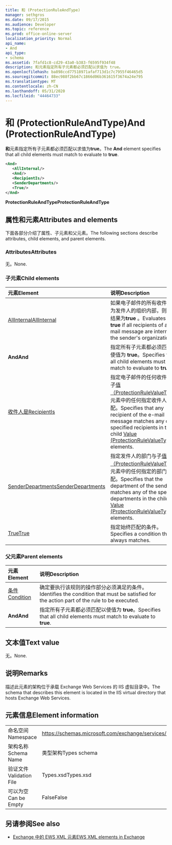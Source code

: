 ```yaml
---
title: 和 (ProtectionRuleAndType)
manager: sethgros
ms.date: 09/17/2015
ms.audience: Developer
ms.topic: reference
ms.prod: office-online-server
localization_priority: Normal
api_name:
- And
api_type:
- schema
ms.assetid: 7fafd1c8-cd29-43a0-b383-f6595f934f48
description: 和元素指定所有子元素都必须匹配以求值为 true。
ms.openlocfilehash: ba898ccd77518971afaf713d1c7c7955f46465d5
ms.sourcegitcommit: 88ec988f2bb67c1866d06b361615f3674a24e795
ms.translationtype: MT
ms.contentlocale: zh-CN
ms.lasthandoff: 05/31/2020
ms.locfileid: "44464733"
---
```

# <a name="and-protectionruleandtype"></a><span data-ttu-id="3b69e-103">和 (ProtectionRuleAndType)</span><span class="sxs-lookup"><span data-stu-id="3b69e-103">And (ProtectionRuleAndType)</span></span>

<span data-ttu-id="3b69e-104">**和**元素指定所有子元素都必须匹配以求值为**true**。</span><span class="sxs-lookup"><span data-stu-id="3b69e-104">The **And** element specifies that all child elements must match to evaluate to **true**.</span></span>
  
```xml
<And>
   <AllInternal/>
   <And/>
   <RecipientIs/>
   <SenderDepartments/>
   <True/>
</And>
```

 <span data-ttu-id="3b69e-105">**ProtectionRuleAndType**</span><span class="sxs-lookup"><span data-stu-id="3b69e-105">**ProtectionRuleAndType**</span></span>
## <a name="attributes-and-elements"></a><span data-ttu-id="3b69e-106">属性和元素</span><span class="sxs-lookup"><span data-stu-id="3b69e-106">Attributes and elements</span></span>

<span data-ttu-id="3b69e-107">下面各部分介绍了属性、子元素和父元素。</span><span class="sxs-lookup"><span data-stu-id="3b69e-107">The following sections describe attributes, child elements, and parent elements.</span></span>
  
### <a name="attributes"></a><span data-ttu-id="3b69e-108">Attributes</span><span class="sxs-lookup"><span data-stu-id="3b69e-108">Attributes</span></span>

<span data-ttu-id="3b69e-109">无。</span><span class="sxs-lookup"><span data-stu-id="3b69e-109">None.</span></span>
  
### <a name="child-elements"></a><span data-ttu-id="3b69e-110">子元素</span><span class="sxs-lookup"><span data-stu-id="3b69e-110">Child elements</span></span>

|<span data-ttu-id="3b69e-111">**元素**</span><span class="sxs-lookup"><span data-stu-id="3b69e-111">**Element**</span></span>|<span data-ttu-id="3b69e-112">**说明**</span><span class="sxs-lookup"><span data-stu-id="3b69e-112">**Description**</span></span>|
|:-----|:-----|
|[<span data-ttu-id="3b69e-113">AllInternal</span><span class="sxs-lookup"><span data-stu-id="3b69e-113">AllInternal</span></span>](allinternal.md) <br/> |<span data-ttu-id="3b69e-114">如果电子邮件的所有收件人均为发件人的组织内部，则计算结果为**true** 。</span><span class="sxs-lookup"><span data-stu-id="3b69e-114">Evaluates to **true** if all recipients of an e-mail message are internal to the sender's organization.</span></span>  <br/> |
|<span data-ttu-id="3b69e-115">**And**</span><span class="sxs-lookup"><span data-stu-id="3b69e-115">**And**</span></span> <br/> |<span data-ttu-id="3b69e-116">指定所有子元素都必须匹配以使值为 **true**。</span><span class="sxs-lookup"><span data-stu-id="3b69e-116">Specifies that all child elements must match to evaluate to **true**.</span></span>  <br/> |
|[<span data-ttu-id="3b69e-117">收件人是</span><span class="sxs-lookup"><span data-stu-id="3b69e-117">RecipientIs</span></span>](recipientis.md) <br/> |<span data-ttu-id="3b69e-118">指定电子邮件的任何收件人与子[值（ProtectionRuleValueType）](value-protectionrulevaluetype.md)元素中的任何指定收件人相匹配。</span><span class="sxs-lookup"><span data-stu-id="3b69e-118">Specifies that any recipient of the e-mail message matches any of the specified recipients in the child [Value (ProtectionRuleValueType)](value-protectionrulevaluetype.md) elements.</span></span>  <br/> |
|[<span data-ttu-id="3b69e-119">SenderDepartments</span><span class="sxs-lookup"><span data-stu-id="3b69e-119">SenderDepartments</span></span>](senderdepartments.md) <br/> |<span data-ttu-id="3b69e-120">指定发件人的部门与子[值（ProtectionRuleValueType）](value-protectionrulevaluetype.md)元素中的任何指定的部门相匹配。</span><span class="sxs-lookup"><span data-stu-id="3b69e-120">Specifies that the department of the sender matches any of the specified departments in the child [Value (ProtectionRuleValueType)](value-protectionrulevaluetype.md) elements.</span></span>  <br/> |
|[<span data-ttu-id="3b69e-121">True</span><span class="sxs-lookup"><span data-stu-id="3b69e-121">True</span></span>](true.md) <br/> |<span data-ttu-id="3b69e-122">指定始终匹配的条件。</span><span class="sxs-lookup"><span data-stu-id="3b69e-122">Specifies a condition that always matches.</span></span>  <br/> |
   
### <a name="parent-elements"></a><span data-ttu-id="3b69e-123">父元素</span><span class="sxs-lookup"><span data-stu-id="3b69e-123">Parent elements</span></span>

|<span data-ttu-id="3b69e-124">**元素**</span><span class="sxs-lookup"><span data-stu-id="3b69e-124">**Element**</span></span>|<span data-ttu-id="3b69e-125">**说明**</span><span class="sxs-lookup"><span data-stu-id="3b69e-125">**Description**</span></span>|
|:-----|:-----|
|[<span data-ttu-id="3b69e-126">条件</span><span class="sxs-lookup"><span data-stu-id="3b69e-126">Condition</span></span>](condition.md) <br/> |<span data-ttu-id="3b69e-127">确定要执行该规则的操作部分必须满足的条件。</span><span class="sxs-lookup"><span data-stu-id="3b69e-127">Identifies the condition that must be satisfied for the action part of the rule to be executed.</span></span>  <br/> |
|<span data-ttu-id="3b69e-128">**And**</span><span class="sxs-lookup"><span data-stu-id="3b69e-128">**And**</span></span> <br/> |<span data-ttu-id="3b69e-129">指定所有子元素都必须匹配以使值为 **true**。</span><span class="sxs-lookup"><span data-stu-id="3b69e-129">Specifies that all child elements must match to evaluate to **true**.</span></span>  <br/> |
   
## <a name="text-value"></a><span data-ttu-id="3b69e-130">文本值</span><span class="sxs-lookup"><span data-stu-id="3b69e-130">Text value</span></span>

<span data-ttu-id="3b69e-131">无。</span><span class="sxs-lookup"><span data-stu-id="3b69e-131">None.</span></span>
  
## <a name="remarks"></a><span data-ttu-id="3b69e-132">说明</span><span class="sxs-lookup"><span data-stu-id="3b69e-132">Remarks</span></span>

<span data-ttu-id="3b69e-133">描述此元素的架构位于承载 Exchange Web Services 的 IIS 虚拟目录中。</span><span class="sxs-lookup"><span data-stu-id="3b69e-133">The schema that describes this element is located in the IIS virtual directory that hosts Exchange Web Services.</span></span>
  
## <a name="element-information"></a><span data-ttu-id="3b69e-134">元素信息</span><span class="sxs-lookup"><span data-stu-id="3b69e-134">Element information</span></span>

|||
|:-----|:-----|
|<span data-ttu-id="3b69e-135">命名空间</span><span class="sxs-lookup"><span data-stu-id="3b69e-135">Namespace</span></span>  <br/> |https://schemas.microsoft.com/exchange/services/2006/types  <br/> |
|<span data-ttu-id="3b69e-136">架构名称</span><span class="sxs-lookup"><span data-stu-id="3b69e-136">Schema Name</span></span>  <br/> |<span data-ttu-id="3b69e-137">类型架构</span><span class="sxs-lookup"><span data-stu-id="3b69e-137">Types schema</span></span>  <br/> |
|<span data-ttu-id="3b69e-138">验证文件</span><span class="sxs-lookup"><span data-stu-id="3b69e-138">Validation File</span></span>  <br/> |<span data-ttu-id="3b69e-139">Types.xsd</span><span class="sxs-lookup"><span data-stu-id="3b69e-139">Types.xsd</span></span>  <br/> |
|<span data-ttu-id="3b69e-140">可以为空</span><span class="sxs-lookup"><span data-stu-id="3b69e-140">Can be Empty</span></span>  <br/> |<span data-ttu-id="3b69e-141">False</span><span class="sxs-lookup"><span data-stu-id="3b69e-141">False</span></span>  <br/> |
   
## <a name="see-also"></a><span data-ttu-id="3b69e-142">另请参阅</span><span class="sxs-lookup"><span data-stu-id="3b69e-142">See also</span></span>

- [<span data-ttu-id="3b69e-143">Exchange 中的 EWS XML 元素</span><span class="sxs-lookup"><span data-stu-id="3b69e-143">EWS XML elements in Exchange</span></span>](ews-xml-elements-in-exchange.md)

